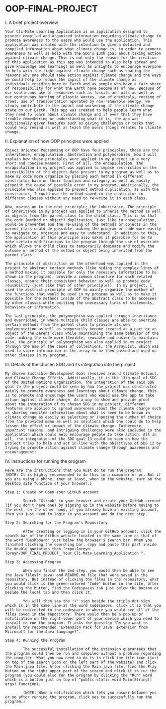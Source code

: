 # OOP-FINAL-PROJECT

I. A brief project overview

    Your Cli-Mate Learning Application is an application designed to provide compiled and organized information regarding climate change to promote awareness to the users who would use the application. This application was created with the intention to give a detailed and compiled information about what climate change is, in order to promote awareness as well as help with the SDG's 13th goal about taking action against climate change. This is not only the reason for the creation of this application as this app was intended to also help spread and give knowledge and learnings as well as insights to encourage everyone to help with the fight against climate change such as sharing the reasons why one should take action against climate change and the ways we could help to reduce the impact of the climate change as individuals residing here on Earth and as people who have a fair share of responsibility for what the Earth have become as of now. Because of our continuous use of resources such as fossils and oils as well as our continuous burning of plastic wastes, use of chemicals, cutting of trees, use of transportation operated by non-renewable energy, we slowly contribute to the impact and worsening of the climate change state on our Earth. This app was created to help people learn what they need to learn about climate change and if ever that they have trouble remembering or understanding what it is, the app was additionally given features such as giving challenges or tasks that could help remind as well as teach the users things related to climate change.

II. Explanation of how OOP principles were applied

    Object Oriented Pogramming or OOP have four principles, these are the inheritance, encapsulation, abstraction and polymorphism. Now I will explain how these principles were applied in my project in a very short and concise manner. First of all, the encapsulation. The encapsulation in my project was applied to impose restriction on the accessibility of the objects data present in my program as well as to make my code more organize by placing each method in different constructor base on their function and category as well as easily pinpoint the cause of possible error in my program. Additionally, the principle was also applied to prevent method duplication, as with the constructor, I could use the method saved in the contructor in different classes without any need to re-write it in each class.
    
    Now, moving on to the next principle; the inheritance. The principle of inheritance in my project was applied to inherit the method as well as objects from the parent class to the child class. This is so that the code (method or object) duplication, just like in encapsulation, would be prevented and the re-using of the methods or objects in the parent class could be possible, making the program or code more easily to navigate to, organize and easy to understand. In addition to this, the application of this principle also makes it possible for me to make certain modifications to the program through the use of override which allows the child class to temporarily dominate and modify the outcome or method of the method or object being inherited from the parent class. 

    The principle of abstraction on the otherhand was applied in the project to abstract certain methods (like hiding the complex lines of a method making it possible for only the necessary information to be shown in the program), provide a common structure for each related classes, ensure their consistent behavior as well as promote code reusability (just like that of other principles). In my project, I used the abstract principle of OOP to mainly organize the method of the functions that would be used in my program as well as to make it possible for the methods inside of the abstract class to be accesses by other classes while omitting the unecessary lines of statements, behaviors or information.

    The last principle, the polymorphism was applied through inheritance and overriding, in where multiple child classes are able to override certain methods from the parent class to provide its own implementation as well as temporarily become treated as a part or an object of the parent class while maintaining the same behavior of the code, making the code more flexible, reusable and easier to maintain. Also, the principle of polymorphism was also applied in my project through the use of the cases of collections, the ArrayList, which was used to store information in the array to be then passed and used on other classes in my program.

III. Details of the chosen SDG and its integration into the project

    My chosen Sustaible Development Goal revolves around Climate Actions, and Climate Change Effects. Additionally, it is the 13th goal of SDG of the United Nations Organization. The integration of the said SDG goal to the project could be seen by how the project was constructed mainly to promote awareness and learnings about climate change, this is to promote and encourage the users who would use the app to take action against climate change. As a way to show and provide proof about the integration of my chosen SDG in my project, different features are applied to spread awareness about the climate change such as sharing compiled information about what is need to be known in climate change as easily as selecting or inputing the number of choice from the provided menu as well as solutions which one could do to help lessen the effect or impact of the climate change. Futhermore, important reasons  and intriguing challenges were also included in the application which could help encourage people to take action. All in all, the integration of the SDG goal 13 could be seen on how the project tries to help and act in-line with the objectives of SDG 13 by trying to promote action against climate change through awareness and encouragement;


IV. Instructions for running the program

    Here are the instructions that you must do to run the program:
    (NOTE: It is highly recommended to do this in a computer or pc. But if you are using a phone, then at least, when in the website, turn on the desktop site function of your browser.)

    Step 1: Create or Open Your GitHub account

            Search "Github" in your browser and create your GitHub account (if you don't have one) by signing up in the website before moving to the next, on the other hand, if you already have an existing account, then you just need to login in you account and do the next step.

    Step 2: Searching for the Program's Repository

            After creating or logging-in in your GitHub account, click the search bar of the GitHub website located in the same line as that of the word "Dashboard" just below the browser's search bar. When you finished clicking the searching bar, copy and paste this part inside the double quotation then "repo:loreyn-loreyn/OOP_FINAL_PROJECT__Your_Cli-Mate_Learning_Application ".
    
    Step 3: Accessing Program

            When you finish the 2nd step, you would then be able to see the Java files(*.java) and README.md file that were saved in the repository. But instead of clicking the files in the repository, what you would click is the green-colored "Code" button in the site, after clicking the button, find the Codespaces tab just below the button or beside the local tab and then click it.
            
            You will then see the "+" sign beside the triple-dot sign which is in the same line as the word Codespaces. Click it so that you will be redirected to the codespace in where you would see all of the files saved in the repository. There would then be a pop-up or notification on the right-lower part of your device which you need to install to run the program. It asks the question "Do you want to install the recommended 'Extension Pack for Java' extension from Microsoft for the Java language?".

    Step 4: Running the Program

            The successful installation of the extension guarantees that the program could then be run and compiled without a problem regarding the compiler. What you now need to do is to click the file icon (just on top of the search icon on the left part of the website) and click the Main.java file. After clicking the Main.java file, find the Play button on the right upper part of the screen and click it to run the program (you could also run the program by clicking the "Run" word which is a button just on top of "public static void Main(String[] args) function). 
            
            (NOTE: When a notification which lets you answer between yes or no after running the program, click yes to successfully run the program.)
